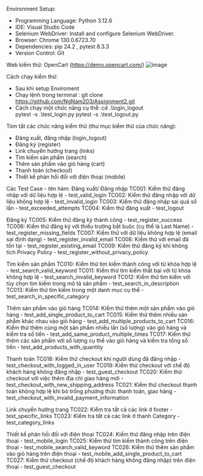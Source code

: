 Environment Setup:
+ Programming Language: Python 3.12.6
+ IDE: Visual Studio Code
+ Selenium WebDriver: Install and configure Selenium WebDriver.
+ Browser: Chrome 130.0.6723.70
+ Dependencies: pip 24.2 , pytest 8.3.3
+ Version Control: Git

Web kiểm thử:
OpenCart (https://demo.opencart.com/)
![image](https://github.com/user-attachments/assets/a345dc62-9efa-43dd-bdf6-4b90754f57c1)


Cách chạy kiểm thử:
+ Sau khi setup Enviroment
+ Chạy lệnh trong terminal : git clone https://github.com/NgNam203/Assignment2.git
+ Cách chạy một chức năng cụ thể:
  cd .\login_logout\
  pytest -s .\test_login.py 
  pytest -s .\test_logout.py

Tóm tắt các chức năng kiểm thử (thư mục kiểm thử của chức năng):
+ Đăng xuất, đăng nhập (login_logout)
+ Đăng ký (register)
+ Link chuyển hướng trang (links)
+ Tìm kiếm sản phẩm (search)
+ Thêm sản phẩm vào giỏ hàng (cart)
+ Thanh toán (checkout)
+ Thiết kế phản hồi đối với điện thoại (mobile)

Các Test Case - tên hàm:
Đăng xuất/ Đăng nhập
TC001: Kiểm thử đăng nhập với dữ liệu hợp lệ - test_valid_login
TC002: Kiểm thử đăng nhập với dữ liệu không hợp lệ - test_invalid_login
TC003: Kiểm thử đăng nhập sai quá số lần - test_exceeded_attempts
TC004: Kiểm thử đăng xuất - test_logout

Đăng ký
TC005: Kiểm thử đăng ký thành công - test_register_success
TC006: Kiểm thử đăng ký với thiếu trường bắt buộc (cụ thể là Last Name) - test_register_missing_fields
TC007: Kiểm thử với dữ liệu không hợp lệ (email sai định dạng) - test_register_invalid_email
TC008: Kiểm thử với email đã tồn tại - test_register_existing_email
TC009: Kiểm thử đăng ký khi không tích Privacy Policy - test_register_without_privacy_policy

Tìm kiếm sản phẩm
TC010: Kiểm thử tìm kiếm thành công với từ khóa hợp lệ - test_search_valid_keyword
TC011: Kiểm thử tìm kiếm thất bại với từ khóa không hợp lệ - test_search_invalid_keyword
TC012: Kiểm thử tìm kiếm với tùy chọn tìm kiếm trong mô tả sản phẩm - test_search_in_description
TC013: Kiểm thử tìm kiếm trong một danh mục cụ thể - test_search_in_specific_category

Thêm sản phẩm vào giỏ hàng 
TC014: Kiểm thử thêm một sản phẩm vào giỏ hàng - test_add_single_product_to_cart
TC015: Kiểm thử thêm nhiều sản phẩm khác nhau vào giỏ hàng - test_add_multiple_products_to_cart
TC016: Kiểm thử thêm cùng một sản phẩm nhiều lần (số lượng) vào giỏ hàng và kiểm tra số tiền - test_add_same_product_multiple_times
TC017: Kiểm thử thêm các sản phẩm với số lượng cụ thể vào giỏ hàng và kiểm tra tổng số tiền - test_add_products_with_quantity

Thanh toán
TC018: Kiểm thử checkout khi người dùng đã đăng nhập - test_checkout_with_logged_in_user
TC019: Kiểm thử checkout với chế độ khách hàng không đăng nhập - test_guest_checkout
TC020: Kiểm thử checkout với việc thêm địa chỉ giao hàng mới - test_checkout_with_new_shipping_address
TC021: Kiểm thử checkout thanh toán không hợp lệ khi bỏ trống phương thức thanh toán, giao hàng - test_checkout_with_invalid_payment_information

Link chuyển hướng trang
TC022: Kiểm tra tất cả các link ở footer - test_specific_links
TC023: Kiểm tra tất cả các link ở thanh Category - test_category_links

Thiết kế phản hồi đối với điện thoại
TC024: Kiểm thử đăng nhập trên điện thoại - test_mobile_login
TC025: Kiểm thử tìm kiếm thành công trên điện thoại - test_mobile_search_valid_keyword
TC026: Kiểm thử thêm sản phẩm vào giỏ hàng trên điện thoại - test_mobile_add_single_product_to_cart
TC027: Kiểm thử checkout (chế độ khách hàng không đăng nhập) trên điện thoại - test_guest_checkout


